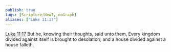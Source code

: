 ```yaml
---
publish: true
tags: [Scripture/NewT, noGraph]
aliases: ["Luke 11:17"]
---
```

[Luke 11:17](https://churchofjesuschrist.org/study/scriptures/nt/luke/11?lang=eng&id=p17#p17) But he, knowing their thoughts, said unto them, Every kingdom divided against itself is brought to desolation; and a house divided against a house falleth.
